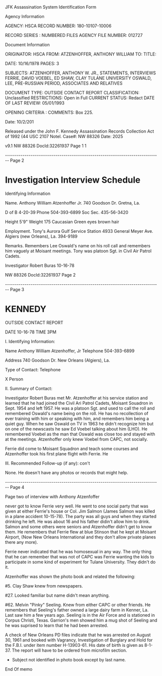 JFK Assassination System
Identification Form

Agency Information

AGENCY: HSCA
RECORD NUMBER: 180-10107-10006

RECORD SERIES : NUMBERED FILES
AGENCY FILE NUMBER: 012727

Document Information

ORIGINATOR: HSCA
FROM: ATZENHOFFER, ANTHONY WILLIAM
TO:
TITLE:

DATE: 10/16/1978
PAGES: 3

SUBJECTS: ATZENHOFFER, ANTHONY W. JR., STATEMENTS,
INTERVIEWS
FERRIE, DAVID
VOEBEL, ED
SHAW, CLAY
TULANE UNIVERSITY
OSWALD, LEE, PRE-RUSSIAN PERIOD, ASSOCIATES AND
RELATIVES

DOCUMENT TYPE: OUTSIDE CONTACT REPORT
CLASSIFICATION: Unclassified
RESTRICTIONS: Open in Full
CURRENT STATUS: Redact
DATE OF LAST REVIEW: 05/01/1993

OPENING CRITERIA :
COMMENTS: Box 225.

Date: 10/2/201

Released under the John F. Kennedy Assassination Records Collection Act of 1992 (44 USC 2107
Notel. Case#: NW 88326 Date: 2025

v9.1
NW 88326 DocId:32261937 Page 1
1


-------------------------------------------------------------------------------- Page 2

# Investigation Interview Schedule

Identifying Information

Name. Anthony William Atzenhoffer Jr.
740 Goodson Dr. Gretna, La.

D of B 4-20-39 Phone 504-393-6899
Soc Sec. 435-56-3420

Height 5'9"
Weight 175
Caucasian Green eyes brown hair

Employment. Tony's Aurora Gulf Service Station
4933 General Meyer Ave.
Algiers (new Orleans), La. 394-9189

Remarks. Remembers Lee Oswald's name on his roll call and
remembers him vaguely at Moisant meetings. Tony
was platoon Sgt. in Civil Air Patrol Cadets.

Investigator Robert Buras 10-16-78

NW 88326 Docld:32261937 Page 2


-------------------------------------------------------------------------------- Page 3

# KENNEDY

OUTSIDE CONTACT REPORT

DATE 10-16-78 TIME 3PM

I. Identifying Information:

Name Anthony William Atzenhoffer, Jr Telephone 504-393-6899

Address 740 Goodson Dr. New Orleans (Algiers), La.

Type of Contact: Telephone

X Person

II. Summary of Contact:

Investigator Robert Buras met Mr. Atzenhoffer at his service station and learned that he had joined the Civil Ari Patrol Cadets, Moisant Souadron in Sept. 1954 and left 1957. He was a platoon Sgt. and used to call the roll and remembered Oswald's name being on the roll. He has no recollection of ever training with him or speaking with him, and remembers him being a quiet guy. When he saw Oswald on TV in 1963 he didn't recognize him but on one of the newscasts he saw Ed Voebel talking about him (LHO). He remembered Voebel as the man that Oswald was close too and stayed with at the meetings. Atzenhoffer only knew Voebel from CAPC, not socially.

Ferrie did come to Moisant Squadron and teach some courses and Atzenhoffer took his first plane flight with Ferrie. He

III. Recommended Follow-up (if any): con't

None. He doesn't have any photos or records that might help.


-------------------------------------------------------------------------------- Page 4

Page two of interview with Anthony Atzenfoffer

never got to know Ferrie very well. He went to one social party that was given at either Ferrie's house or Col. Jim Salmon (James Salmon was killed in a plane accident 10-15-78). The party was all guys and when they started drinking he left. He was about 16 and his father didin't allow him to drink. Salmon and some others were seniors and Atzenhoffer didn't get to know them. He remembers that Ferrie flew at blue Stinson that he kept at Moisant Airport, (Now New Orleans International and they don't allow private planes there any more).

Ferrie never indicated that he was homosexual in any way. The only thing that he can remember that was not of CAPC was Ferrie wanting the kids to participate in some kind of experiment for Tulane University. They didn't do it.

Atzenhoffer was shown the photo book and related the following:

#5. Clay Shaw knew from newspapers.

#27. Looked familiar but name didn't mean anything.

#62. Melvin "Pinky" Seeling. Knew from either CAPC or other friends. He remembers that Seeling's father owned a large dairy farm in Kenner, La. Last saw him a few years ago. Seeling is in the Air Force and is stationed in Corpus Christi, Texas. Garrion's men showed him a mug shot of Seeling and he was suprised to learn that he had been arrested.

A check of New Orleans PD files indicate that he was arrested on August 30, 1961 and booked with Vagrancy, Investigation of Burglary and Hold for the F.B.I. under item number H-13903-61. His date of birth is given as 8-1-37. The report will have to be ordered from microfilm section.

* Subject not identified in photo book except by last name.

End Of memo

